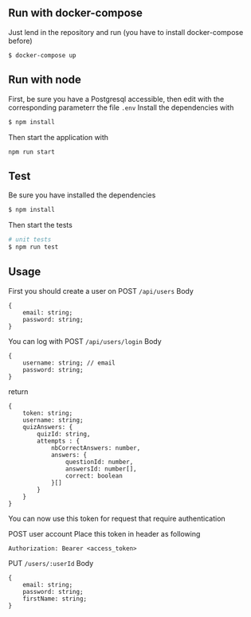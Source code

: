 
## Run with docker-compose

Just lend in the repository and run (you have to install docker-compose before)

```
$ docker-compose up 
```


## Run with node

First, be sure you have a Postgresql accessible, then edit with the corresponding parameterr the file ``` .env ```
Install the dependencies with 

```bash
$ npm install
```
Then start the application with
``` 
npm run start
```

## Test

Be sure you have installed the dependencies 
```bash
$ npm install
```
Then start the tests 
```bash
# unit tests
$ npm run test
```

## Usage

First you should create a user on 
POST ```/api/users```
Body 
``` 
{
    email: string;
    password: string;
}
```
You can log with 
POST ``/api/users/login``
Body
``` 
{
    username: string; // email
    password: string;
}
```
return 
``` 
{ 
    token: string;
    username: string;
    quizAnswers: {
        quizId: string,
        attempts : {
            nbCorrectAnswers: number,
            answers: {
                questionId: number,
                answersId: number[],
                correct: boolean
            }[]
        }
    }
}
```
You can now use this token for request that require authentication 

POST user account
Place this token in header as following 
``` 
Authorization: Bearer <access_token>
```
PUT ```/users/:userId```
Body 
``` 
{
    email: string;
    password: string;
    firstName: string;
}
```
